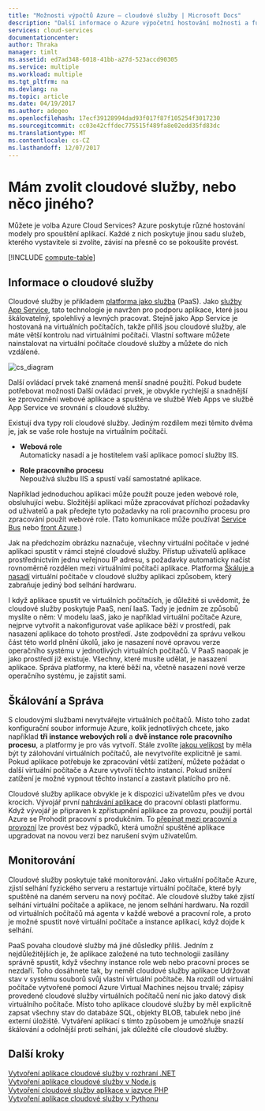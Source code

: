 ```yaml
---
title: "Možnosti výpočtů Azure – cloudové služby | Microsoft Docs"
description: "Další informace o Azure výpočetní hostování možnosti a funkce: služby App Service, cloudové služby a virtuální počítače"
services: cloud-services
documentationcenter: 
author: Thraka
manager: timlt
ms.assetid: ed7ad348-6018-41bb-a27d-523accd90305
ms.service: multiple
ms.workload: multiple
ms.tgt_pltfrm: na
ms.devlang: na
ms.topic: article
ms.date: 04/19/2017
ms.author: adegeo
ms.openlocfilehash: 17ecf39128994dad93f017f87f105254f3017230
ms.sourcegitcommit: cc03e42cffdec775515f489fa8e02edd35fd83dc
ms.translationtype: MT
ms.contentlocale: cs-CZ
ms.lasthandoff: 12/07/2017
---
```

# <a name="should-i-choose-cloud-services-or-something-else"></a>Mám zvolit cloudové služby, nebo něco jiného?
Můžete je volba Azure Cloud Services? Azure poskytuje různé hostování modely pro spouštění aplikací. Každé z nich poskytuje jinou sadu služeb, kterého vystavitele si zvolíte, závisí na přesně co se pokoušíte provést.

[!INCLUDE [compute-table](../../includes/compute-options-table.md)]

<a name="tellmecs"></a>

## <a name="tell-me-about-cloud-services"></a>Informace o cloudové služby
Cloudové služby je příkladem [platforma jako služba](https://azure.microsoft.com/overview/what-is-paas/) (PaaS). Jako [služby App Service](../app-service/app-service-web-overview.md), tato technologie je navržen pro podporu aplikace, které jsou škálovatelný, spolehlivý a levných pracovat. Stejně jako App Service je hostovaná na virtuálních počítačích, takže příliš jsou cloudové služby, ale máte větší kontrolu nad virtuálními počítači. Vlastní software můžete nainstalovat na virtuální počítače cloudové služby a můžete do nich vzdálené.

![cs_diagram](./media/cloud-services-choose-me/diagram.png)

Další ovládací prvek také znamená menší snadné použití. Pokud budete potřebovat možnosti Další ovládací prvek, je obvykle rychlejší a snadnější ke zprovoznění webové aplikace a spuštěna ve službě Web Apps ve službě App Service ve srovnání s cloudové služby.

Existují dva typy rolí cloudové služby. Jediným rozdílem mezi těmito dvěma je, jak se vaše role hostuje na virtuálním počítači.

* **Webová role**  
Automaticky nasadí a je hostitelem vaší aplikace pomocí služby IIS.

* **Role pracovního procesu**  
Nepoužívá službu IIS a spustí vaší samostatné aplikace.

Například jednoduchou aplikaci může použít pouze jeden webové role, obsluhující webu. Složitější aplikaci může zpracovávat příchozí požadavky od uživatelů a pak předejte tyto požadavky na roli pracovního procesu pro zpracování použít webové role. (Tato komunikace může používat [Service Bus](../service-bus-messaging/service-bus-fundamentals-hybrid-solutions.md) nebo [front Azure](../storage/common/storage-introduction.md).)

Jak na předchozím obrázku naznačuje, všechny virtuální počítače v jedné aplikaci spustit v rámci stejné cloudové služby. Přístup uživatelů aplikace prostřednictvím jednu veřejnou IP adresu, s požadavky automaticky načíst rovnoměrně rozdělen mezi virtuálními počítači aplikace. Platforma [Škáluje a nasadí](cloud-services-how-to-scale-portal.md) virtuální počítače v cloudové služby aplikaci způsobem, který zabraňuje jediný bod selhání hardwaru.

I když aplikace spustit ve virtuálních počítačích, je důležité si uvědomit, že cloudové služby poskytuje PaaS, není IaaS. Tady je jedním ze způsobů myslíte o něm: V modelu IaaS, jako je například virtuální počítače Azure, nejprve vytvořit a nakonfigurovat vaše aplikace běží v prostředí, pak nasazení aplikace do tohoto prostředí. Jste zodpovědní za správu velkou část této world plnění úkolů, jako je nasazení nové opravou verze operačního systému v jednotlivých virtuálních počítačů. V PaaS naopak je jako prostředí již existuje. Všechny, které musíte udělat, je nasazení aplikace. Správa platformy, na které běží na, včetně nasazení nové verze operačního systému, je zajistit sami.

## <a name="scaling-and-management"></a>Škálování a Správa
S cloudovými službami nevytvářejte virtuálních počítačů. Místo toho zadat konfigurační soubor informuje Azure, kolik jednotlivých chcete, jako například **tři instance webových rolí** a **dvě instance role pracovního procesu**, a platformy je pro vás vytvoří.  Stále zvolíte [jakou velikost](cloud-services-sizes-specs.md) by měla být ty zálohování virtuálních počítačů, ale nevytvoříte explicitně je sami. Pokud aplikace potřebuje ke zpracování větší zatížení, můžete požádat o další virtuální počítače a Azure vytvoří těchto instancí. Pokud snížení zatížení je možné vypnout těchto instancí a zastavit platícího pro ně.

Cloudové služby aplikace obvykle je k dispozici uživatelům přes ve dvou krocích. Vývojář první [nahrávání aplikace](cloud-services-how-to-create-deploy-portal.md) do pracovní oblasti platformu. Když vývojář je připraven k zpřístupnění aplikace za provozu, použijí portál Azure se Prohodit pracovní s produkčním. To [přepínat mezi pracovní a provozní](cloud-services-how-to-manage-portal.md#how-to-swap-deployments-to-promote-a-staged-deployment-to-production) lze provést bez výpadků, která umožní spuštěné aplikace upgradovat na novou verzi bez narušení svým uživatelům.

## <a name="monitoring"></a>Monitorování
Cloudové služby poskytuje také monitorování. Jako virtuální počítače Azure, zjistí selhání fyzického serveru a restartuje virtuální počítače, které byly spuštěné na daném serveru na nový počítač. Ale cloudové služby také zjistí selhání virtuální počítače a aplikace, ne jenom selhání hardwaru. Na rozdíl od virtuálních počítačů má agenta v každé webové a pracovní role, a proto je možné spustit nové virtuální počítače a instance aplikací, když dojde k selhání.

PaaS povaha cloudové služby má jiné důsledky příliš. Jedním z nejdůležitějších je, že aplikace založené na tuto technologii zasílány správně spustit, když všechny instance role web nebo pracovní proces se nezdaří. Toho dosáhnete tak, by neměl cloudové služby aplikace Udržovat stav v systému souborů svůj vlastní virtuální počítače. Na rozdíl od virtuální počítače vytvořené pomocí Azure Virtual Machines nejsou trvalé; zápisy provedené cloudové služby virtuálních počítačů není nic jako datový disk virtuálního počítače. Místo toho aplikace cloudové služby by měl explicitně zapsat všechny stav do databáze SQL, objekty BLOB, tabulek nebo jiné externí úložiště. Vytváření aplikací s tímto způsobem je umožňuje snazší škálování a odolnější proti selhání, jak důležité cíle cloudové služby.

## <a name="next-steps"></a>Další kroky
[Vytvoření aplikace cloudové služby v rozhraní .NET](cloud-services-dotnet-get-started.md)  
[Vytvoření aplikace cloudové služby v Node.js](cloud-services-nodejs-develop-deploy-app.md)  
[Vytvoření cloudové služby aplikace v jazyce PHP](../cloud-services-php-create-web-role.md)  
[Vytvoření aplikace cloudové služby v Pythonu](cloud-services-python-ptvs.md)

